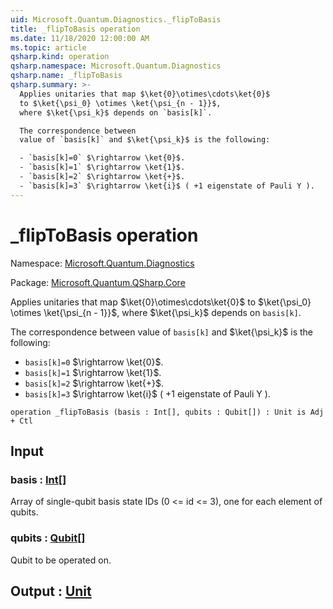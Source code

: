 ```yaml
---
uid: Microsoft.Quantum.Diagnostics._flipToBasis
title: _flipToBasis operation
ms.date: 11/18/2020 12:00:00 AM
ms.topic: article
qsharp.kind: operation
qsharp.namespace: Microsoft.Quantum.Diagnostics
qsharp.name: _flipToBasis
qsharp.summary: >-
  Applies unitaries that map $\ket{0}\otimes\cdots\ket{0}$
  to $\ket{\psi_0} \otimes \ket{\psi_{n - 1}}$,
  where $\ket{\psi_k}$ depends on `basis[k]`.

  The correspondence between
  value of `basis[k]` and $\ket{\psi_k}$ is the following:

  - `basis[k]=0` $\rightarrow \ket{0}$.
  - `basis[k]=1` $\rightarrow \ket{1}$.
  - `basis[k]=2` $\rightarrow \ket{+}$.
  - `basis[k]=3` $\rightarrow \ket{i}$ ( +1 eigenstate of Pauli Y ).
---
```


# _flipToBasis operation

Namespace: [Microsoft.Quantum.Diagnostics](xref:Microsoft.Quantum.Diagnostics)

Package: [Microsoft.Quantum.QSharp.Core](https://nuget.org/packages/Microsoft.Quantum.QSharp.Core)


Applies unitaries that map $\ket{0}\otimes\cdots\ket{0}$to $\ket{\psi_0} \otimes \ket{\psi_{n - 1}}$,where $\ket{\psi_k}$ depends on `basis[k]`.The correspondence betweenvalue of `basis[k]` and $\ket{\psi_k}$ is the following:- `basis[k]=0` $\rightarrow \ket{0}$.- `basis[k]=1` $\rightarrow \ket{1}$.- `basis[k]=2` $\rightarrow \ket{+}$.- `basis[k]=3` $\rightarrow \ket{i}$ ( +1 eigenstate of Pauli Y ).

```qsharp
operation _flipToBasis (basis : Int[], qubits : Qubit[]) : Unit is Adj + Ctl
```


## Input

### basis : [Int](xref:microsoft.quantum.lang-ref.int)[]

Array of single-qubit basis state IDs (0 <= id <= 3), one for each element ofqubits.


### qubits : [Qubit](xref:microsoft.quantum.lang-ref.qubit)[]

Qubit to be operated on.



## Output : [Unit](xref:microsoft.quantum.lang-ref.unit)

